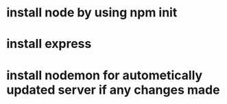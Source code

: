 
# install node by using npm init

# install express

# install nodemon for autometically updated server if any changes made

